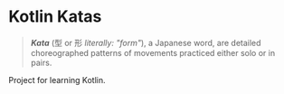 # Kotlin Katas

> **_Kata_** (型 or 形 _literally: "form"_), a Japanese word, are detailed choreographed patterns of movements practiced either solo or in pairs.

Project for learning Kotlin.